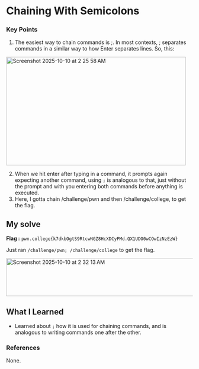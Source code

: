# Chaining With Semicolons
### Key Points
1. The easiest way to chain commands is ;. In most contexts, ; separates commands in a similar way to how Enter separates lines. So, this:

<img width="485" height="292" alt="Screenshot 2025-10-10 at 2 25 58 AM" src="https://github.com/user-attachments/assets/d132e73b-502f-4245-a173-eb146e8f0779" />

2. When we hit enter after typing in a command, it prompts again expecting another command, using `;` is analogous to that, just without the prompt and with you entering both commands before anything is executed.
3. Here, I gotta chain /challenge/pwn and then /challenge/college, to get the flag.

## My solve
**Flag :** `pwn.college{k7dkbOgtS9RtcwNGZ8HcXDCyPMd.QX1UDO0wCOwIzNzEzW}`

Just ran `/challenge/pwn; /challenge/college` to get the flag.

<img width="583" height="102" alt="Screenshot 2025-10-10 at 2 32 13 AM" src="https://github.com/user-attachments/assets/fe6a8311-da7b-4bea-b3e6-76f9b0d67f69" />

## What I Learned
- Learned about `;` how it is used for chaining commands, and is analogous to writing commands one after the other.

### References
None.
 

